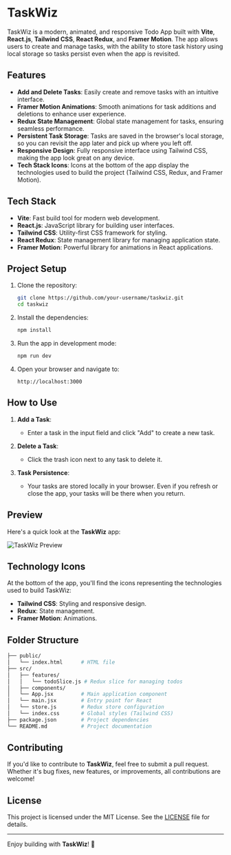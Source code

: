 # TaskWiz

TaskWiz is a modern, animated, and responsive Todo App built with **Vite**, **React.js**, **Tailwind CSS**, **React Redux**, and **Framer Motion**. The app allows users to create and manage tasks, with the ability to store task history using local storage so tasks persist even when the app is revisited.

## Features

- **Add and Delete Tasks**: Easily create and remove tasks with an intuitive interface.
- **Framer Motion Animations**: Smooth animations for task additions and deletions to enhance user experience.
- **Redux State Management**: Global state management for tasks, ensuring seamless performance.
- **Persistent Task Storage**: Tasks are saved in the browser's local storage, so you can revisit the app later and pick up where you left off.
- **Responsive Design**: Fully responsive interface using Tailwind CSS, making the app look great on any device.
- **Tech Stack Icons**: Icons at the bottom of the app display the technologies used to build the project (Tailwind CSS, Redux, and Framer Motion).

## Tech Stack

- **Vite**: Fast build tool for modern web development.
- **React.js**: JavaScript library for building user interfaces.
- **Tailwind CSS**: Utility-first CSS framework for styling.
- **React Redux**: State management library for managing application state.
- **Framer Motion**: Powerful library for animations in React applications.

## Project Setup

1. Clone the repository:
   ```bash
   git clone https://github.com/your-username/taskwiz.git
   cd taskwiz
   ```

2. Install the dependencies:
   ```bash
   npm install
   ```

3. Run the app in development mode:
   ```bash
   npm run dev
   ```

4. Open your browser and navigate to:
   ```
   http://localhost:3000
   ```

## How to Use

1. **Add a Task**:
   - Enter a task in the input field and click "Add" to create a new task.
   
2. **Delete a Task**:
   - Click the trash icon next to any task to delete it.

3. **Task Persistence**:
   - Your tasks are stored locally in your browser. Even if you refresh or close the app, your tasks will be there when you return.

## Preview

Here's a quick look at the **TaskWiz** app:

![TaskWiz Preview](https://your-image-link.com)

## Technology Icons

At the bottom of the app, you'll find the icons representing the technologies used to build TaskWiz:

- **Tailwind CSS**: Styling and responsive design.
- **Redux**: State management.
- **Framer Motion**: Animations.

## Folder Structure

```bash
├── public/
│   └── index.html      # HTML file
├── src/
│   ├── features/
│   │   └── todoSlice.js # Redux slice for managing todos
│   ├── components/
│   └── App.jsx         # Main application component
│   └── main.jsx        # Entry point for React
│   └── store.js        # Redux store configuration
│   └── index.css       # Global styles (Tailwind CSS)
├── package.json        # Project dependencies
└── README.md           # Project documentation
```

## Contributing

If you'd like to contribute to **TaskWiz**, feel free to submit a pull request. Whether it's bug fixes, new features, or improvements, all contributions are welcome!

## License

This project is licensed under the MIT License. See the [LICENSE](LICENSE) file for details.

---

Enjoy building with **TaskWiz**! 🚀